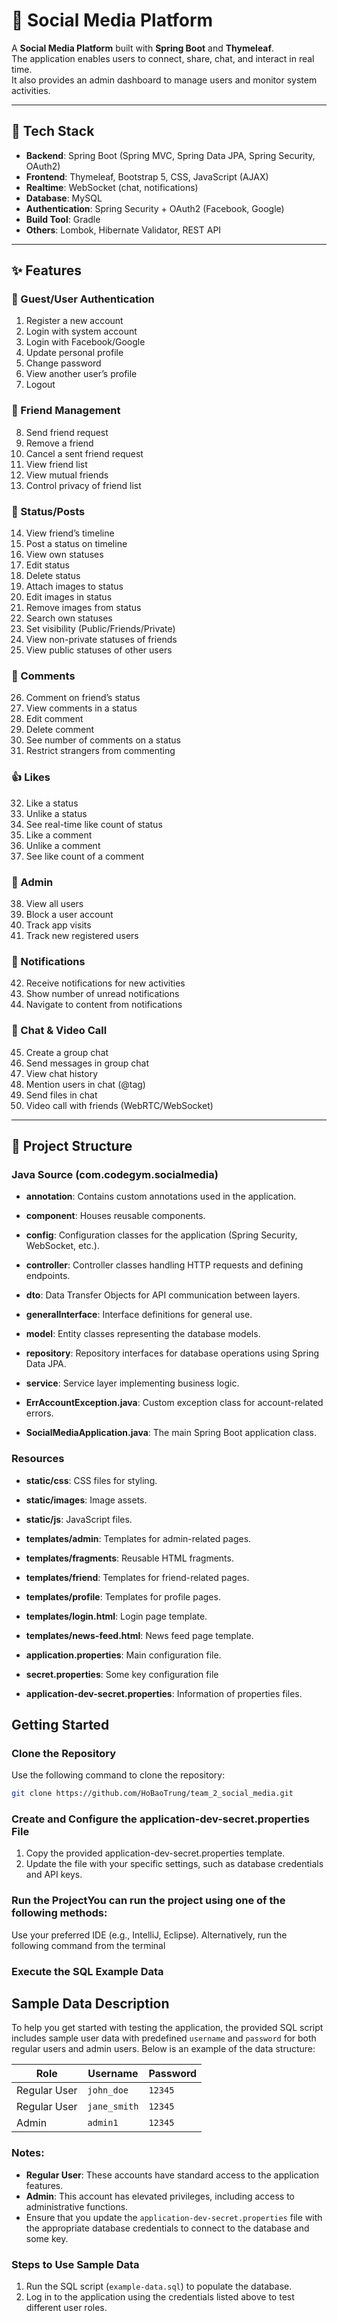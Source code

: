 # 📱 Social Media Platform

A **Social Media Platform** built with **Spring Boot** and **Thymeleaf**.  
The application enables users to connect, share, chat, and interact in real time.  
It also provides an admin dashboard to manage users and monitor system activities.

---

## 🚀 Tech Stack

- **Backend**: Spring Boot (Spring MVC, Spring Data JPA, Spring Security, OAuth2)
- **Frontend**: Thymeleaf, Bootstrap 5, CSS, JavaScript (AJAX)
- **Realtime**: WebSocket (chat, notifications)
- **Database**: MySQL
- **Authentication**: Spring Security + OAuth2 (Facebook, Google)
- **Build Tool**: Gradle
- **Others**: Lombok, Hibernate Validator, REST API

---

## ✨ Features

### 👤 Guest/User Authentication
1. Register a new account
2. Login with system account
3. Login with Facebook/Google
4. Update personal profile
5. Change password
6. View another user’s profile
7. Logout

### 👥 Friend Management
8. Send friend request
9. Remove a friend
10. Cancel a sent friend request
11. View friend list
12. View mutual friends
13. Control privacy of friend list

### 📝 Status/Posts
14. View friend’s timeline
15. Post a status on timeline
16. View own statuses
17. Edit status
18. Delete status
19. Attach images to status
20. Edit images in status
21. Remove images from status
22. Search own statuses
23. Set visibility (Public/Friends/Private)
24. View non-private statuses of friends
25. View public statuses of other users

### 💬 Comments
26. Comment on friend’s status
27. View comments in a status
28. Edit comment
29. Delete comment
30. See number of comments on a status
31. Restrict strangers from commenting

### 👍 Likes
32. Like a status
33. Unlike a status
34. See real-time like count of status
35. Like a comment
36. Unlike a comment
37. See like count of a comment

### 🔧 Admin
38. View all users
39. Block a user account
40. Track app visits
41. Track new registered users

### 🔔 Notifications
42. Receive notifications for new activities
43. Show number of unread notifications
44. Navigate to content from notifications

### 💬 Chat & Video Call
45. Create a group chat
46. Send messages in group chat
47. View chat history
48. Mention users in chat (@tag)
49. Send files in chat
50. Video call with friends (WebRTC/WebSocket)

---

## 📂 Project Structure

### Java Source (com.codegym.socialmedia)

- **annotation**: Contains custom annotations used in the application.

- **component**: Houses reusable components.

- **config**: Configuration classes for the application (Spring Security, WebSocket, etc.).

- **controller**: Controller classes handling HTTP requests and defining endpoints.

- **dto**: Data Transfer Objects for API communication between layers.

- **generalInterface**: Interface definitions for general use.

- **model**: Entity classes representing the database models.

- **repository**: Repository interfaces for database operations using Spring Data JPA.

- **service**: Service layer implementing business logic.

- **ErrAccountException.java**: Custom exception class for account-related errors.

- **SocialMediaApplication.java**: The main Spring Boot application class.


### Resources
- **static/css**: CSS files for styling.

- **static/images**: Image assets.

- **static/js**: JavaScript files.

- **templates/admin**: Templates for admin-related pages.

- **templates/fragments**: Reusable HTML fragments.

- **templates/friend**: Templates for friend-related pages.

- **templates/profile**: Templates for profile pages.

- **templates/login.html**: Login page template.

- **templates/news-feed.html**: News feed page template.

- **application.properties**: Main configuration file.
- **secret.properties**: Some key configuration file
- **application-dev-secret.properties**: Information of properties files.  

## Getting Started

### Clone the Repository

Use the following command to clone the repository:

```bash
git clone https://github.com/HoBaoTrung/team_2_social_media.git
```
### Create and Configure the application-dev-secret.properties File
 1. Copy the provided application-dev-secret.properties template.
 2. Update the file with your specific settings, such as database credentials and API keys.

### Run the ProjectYou can run the project using one of the following methods:
Use your preferred IDE (e.g., IntelliJ, Eclipse).
Alternatively, run the following command from the terminal

### Execute the SQL Example Data

## Sample Data Description

To help you get started with testing the application, the provided SQL script includes sample user data with predefined `username` and `password` for both regular users and admin users. Below is an example of the data structure:

| Role       | Username       | Password       |
|------------|----------------|----------------|
| Regular User | `john_doe`       | `12345`  |
| Regular User | `jane_smith`       | `12345`      |
| Admin       | `admin1`       | `12345` |

### Notes:
- **Regular User**: These accounts have standard access to the application features.
- **Admin**: This account has elevated privileges, including access to administrative functions.
- Ensure that you update the `application-dev-secret.properties` file with the appropriate database credentials to connect to the database and some key.

### Steps to Use Sample Data
1. Run the SQL script (`example-data.sql`) to populate the database.
2. Log in to the application using the credentials listed above to test different user roles.

